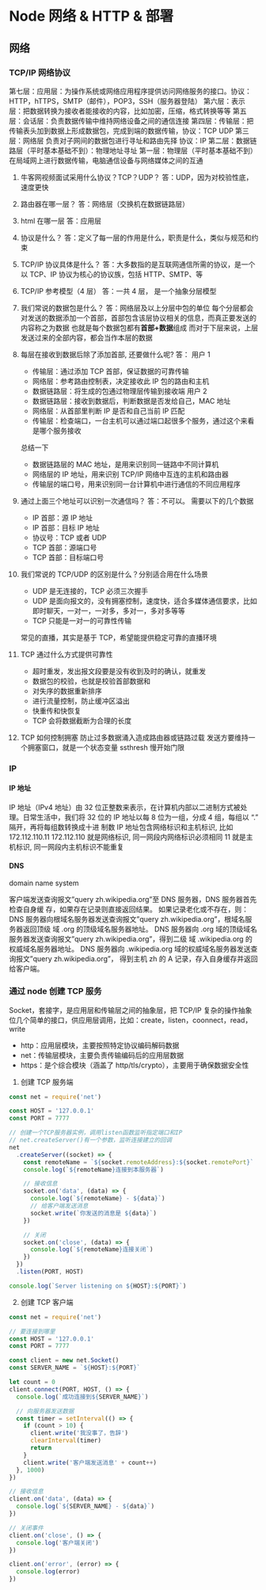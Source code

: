 # Node 网络 & HTTP & 部署

## 网络

### TCP/IP 网络协议

第七层：应用层：为操作系统或网络应用程序提供访问网络服务的接口。协议：HTTP，hTTPS，SMTP（邮件），POP3，SSH（服务器登陆）
第六层：表示层：把数据转换为接收者能接收的内容，比如加密，压缩，格式转换等等
第五层：会话层：负责数据传输中维持网络设备之间的通信连接
第四层：传输层：把传输表头加到数据上形成数据包，完成到端的数据传输，协议：TCP UDP
第三层：网络层 负责对子网间的数据包进行寻址和路由先择 协议：IP
第二层：数据链路层（平时基本基础不到）：物理地址寻址
第一层：物理层（平时基本基础不到）在局域网上进行数据传输，电脑通信设备与网络媒体之间的互通

1. 牛客网视频面试采用什么协议？TCP？UDP？
   答：UDP，因为对校验性底，速度更快
2. 路由器在哪一层？
   答：网络层（交换机在数据链路层）
3. html 在哪一层
   答：应用层
4. 协议是什么？
   答：定义了每一层的作用是什么，职责是什么，类似与规范和约束
5. TCP/IP 协议具体是什么？
   答：大多数指的是互联网通信所需的协议，是一个以 TCP、IP 协议为核心的协议族，包括 HTTP、SMTP、等
6. TCP/IP 参考模型（4 层）
   答：一共 4 层， 是一个抽象分层模型
7. 我们常说的数据包是什么？
   答：网络层及以上分层中包的单位
   每个分层都会对发送的数据添加一个首部，首部包含该层协议相关的信息，而真正要发送的内容称之为数据
   也就是每个数据包都有**首部+数据**组成
   而对于下层来说，上层发送过来的全部内容，都会当作本层的数据
8. 每层在接收到数据后除了添加⾸部, 还要做什么呢?
   答：
   用户 1

   - 传输层：通过添加 TCP 首部，保证数据的可靠传输
   - 网络层：参考路由控制表，决定接收此 IP 包的路由和主机
   - 数据链路层：将生成的包通过物理层传输到接收端
     用户 2
   - 数据链路层：接收到数据后，判断数据是否发给自己，MAC 地址
   - 网络层：从首部里判断 IP 是否和自己当前 IP 匹配
   - 传输层：检查端口，一台主机可以通过端口起很多个服务，通过这个来看是哪个服务接收

   总结一下

   - 数据链路层的 MAC 地址，是用来识别同一链路中不同计算机
   - 网络层的 IP 地址，用来识别 TCP/IP 网络中互连的主机和路由器
   - 传输层的端口号，用来识别同一台计算机中进行通信的不同应用程序

9. 通过上面三个地址可以识别一次通信吗？
   答：不可以。
   需要以下的几个数据
   - IP 首部：源 IP 地址
   - IP 首部：目标 IP 地址
   - 协议号：TCP 或者 UDP
   - TCP 首部：源端口号
   - TCP 首部：目标端口号
10. 我们常说的 TCP/UDP 的区别是什么？分别适合用在什么场景

    - UDP 是无连接的，TCP 必须三次握手
    - UDP 是面向报文的，没有拥塞控制，速度快，适合多媒体通信要求，比如即时聊天，一对一，一对多，多对一，多对多等等
    - TCP 只能是一对一的可靠性传输

    常见的直播，其实是基于 TCP，希望能提供稳定可靠的直播环境

11. TCP 通过什么方式提供可靠性
    - 超时重发，发出报文段要是没有收到及时的确认，就重发
    - 数据包的校验，也就是校验首部数据和
    - 对失序的数据重新排序
    - 进行流量控制，防止缓冲区溢出
    - 快重传和快恢复
    - TCP 会将数据截断为合理的长度
12. TCP 如何控制拥塞
    防止过多数据涌入造成路由器或链路过载
    发送方要维持一个拥塞窗口，就是一个状态变量
    ssthresh 慢开始门限

### IP

#### IP 地址

IP 地址（IPv4 地址）由 32 位正整数来表示，在计算机内部以⼆进制⽅式被处理。⽇常⽣活中，我们将 32 位的 IP 地址以每 8 位为⼀组，分成 4 组，每组以 “.” 隔开，再将每组数转换成⼗进
制数
IP 地址包含⽹络标识和主机标识, ⽐如 172.112.110.11
172.112.110 就是⽹络标识, 同⼀⽹段内⽹络标识必须相同
11 就是主机标识, 同⼀⽹段内主机标识不能重复

#### DNS

domain name system

客户端发送查询报⽂”query zh.wikipedia.org”⾄ DNS 服务器，DNS 服务器⾸先检查⾃身缓
存，如果存在记录则直接返回结果。
如果记录⽼化或不存在，则：
DNS 服务器向根域名服务器发送查询报⽂”query zh.wikipedia.org”，根域名服务器返回顶级
域 .org 的顶级域名服务器地址。
DNS 服务器向 .org 域的顶级域名服务器发送查询报⽂”query zh.wikipedia.org”，得到⼆级
域 .wikipedia.org 的权威域名服务器地址。
DNS 服务器向 .wikipedia.org 域的权威域名服务器发送查询报⽂”query zh.wikipedia.org”，
得到主机 zh 的 A 记录，存⼊⾃身缓存并返回给客户端。

### 通过 node 创建 TCP 服务

Socket，套接字，是应用层和传输层之间的抽象层，把 TCP/IP 复杂的操作抽象位几个简单的接口，供应用层调用，比如：create，listen，coonnect，read，write

- http：应用层模块，主要按照特定协议编码解码数据
- net：传输层模块，主要负责传输编码后的应用层数据
- https：是个综合模块（涵盖了 http/tls/crypto），主要用于确保数据安全性

1. 创建 TCP 服务端

```js
const net = require('net')

const HOST = '127.0.0.1'
const PORT = 7777

// 创建一个TCP服务器实例，调用listen函数监听指定端口和IP
// net.createServer()有一个参数，监听连接建立的回调
net
  .createServer((socket) => {
    const remoteName = `${socket.remoteAddress}:${socket.remotePort}`
    console.log(`${remoteName}连接到本服务器`)

    // 接收信息
    socket.on('data', (data) => {
      console.log(`${remoteName} - ${data}`)
      // 给客户端发送消息
      socket.write(`你发送的消息是 ${data}`)
    })

    // 关闭
    socket.on('close', (data) => {
      console.log(`${remoteName}连接关闭`)
    })
  })
  .listen(PORT, HOST)

console.log(`Server listening on ${HOST}:${PORT}`)
```

2. 创建 TCP 客户端

```js
const net = require('net')

// 要连接到哪里
const HOST = '127.0.0.1'
const PORT = 7777

const client = new net.Socket()
const SERVER_NAME = `${HOST}:${PORT}`

let count = 0
client.connect(PORT, HOST, () => {
  console.log(`成功连接到${SERVER_NAME}`)

  // 向服务器发送数据
  const timer = setInterval(() => {
    if (count > 10) {
      client.write('我没事了，告辞')
      clearInterval(timer)
      return
    }
    client.write('客户端发送消息' + count++)
  }, 1000)
})

// 接收信息
client.on('data', (data) => {
  console.log(`${SERVER_NAME} - ${data}`)
})

// 关闭事件
client.on('close', () => {
  console.log('客户端关闭')
})

client.on('error', (error) => {
  console.log(error)
})
```
